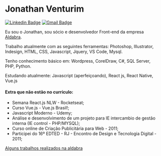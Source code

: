 
# Jonathan Venturim 

[![Linkedin Badge](https://img.shields.io/badge/-Jonathan%20Venturim-2ea043?style=flat-square&logo=Linkedin&logoColor=white&link=https://www.linkedin.com/in/venturimdias/)](https://www.linkedin.com/in/venturimdias/) 
[![Gmail Badge](https://img.shields.io/badge/-venturim.dias@gmail.com-2ea043?style=flat-square&logo=Gmail&logoColor=white&link=mailto:venturim.dias@gmail.com)](mailto:venturim.dias@gmail.com)

Eu sou o Jonathan, sou sócio e desenvolvedor Front-end da empresa [Aldabra](www.aldabra.com.br). 

Trabalho atualmente com as seguintes ferramentas: Photoshop, Illustrator, Indesign, HTML, CSS, Javascript, Jquery, VS Code, Mysql.

Tenho conhecimento básico em: Wordpress, CorelDraw, C#, SQL Server, PHP, Python.

Estudando atualmente: Javascript (aperfeiçoando), React js, React Native, Vue.js

#### Extra que não estão no currículo:
- Semana React.js NLW - Rocketseat;
- Curso Vue.js - Vue.js Brasil!;
- Javascript Moderno - Udemy;
- Análise e desenvolvimento de um projeto para IE intercambio de gestão interna (IE control - PHP/MYSQL);
- Curso online de Criação Publicitária para Web - 2011;
- Participei do 16º EDTED - RJ - Encontro de Design e Tecnologia Digital - 2011;


[Alguns trabalhos realizados na aldabra](https://aldabra.com.br/clientes-e-projetos)
